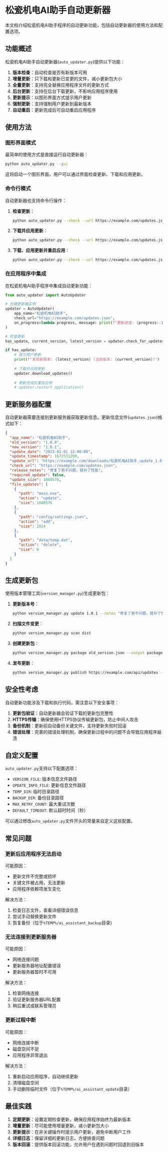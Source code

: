 # 松瓷机电AI助手自动更新器

本文档介绍松瓷机电AI助手程序的自动更新功能，包括自动更新器的使用方法和配置选项。

## 功能概述

松瓷机电AI助手自动更新器(`auto_updater.py`)提供以下功能：

1. **版本检查**：自动检查是否有新版本可用
2. **增量更新**：只下载和更新已变更的文件，减小更新包大小
3. **全量更新**：支持完全替换应用程序文件的更新方式
4. **后台更新**：支持在后台下载更新，不影响应用程序使用
5. **更新提示**：以图形界面方式提示用户更新
6. **强制更新**：支持强制用户更新到最新版本
7. **自动重启**：更新完成后可自动重启应用程序

## 使用方法

### 图形界面模式

最简单的使用方式是直接运行自动更新器：

```bash
python auto_updater.py --gui
```

这将启动一个图形界面，用户可以通过界面检查更新、下载和应用更新。

### 命令行模式

自动更新器也支持命令行操作：

1. **检查更新**：
   ```bash
   python auto_updater.py --check --url https://example.com/updates.json
   ```

2. **下载并应用更新**：
   ```bash
   python auto_updater.py --check --url https://example.com/updates.json --download
   ```

3. **下载、应用更新并重启应用**：
   ```bash
   python auto_updater.py --check --url https://example.com/updates.json --download --restart
   ```

### 在应用程序中集成

在松瓷机电AI助手程序中集成自动更新功能：

```python
from auto_updater import AutoUpdater

# 创建更新器实例
updater = AutoUpdater(
    app_name="松瓷机电AI助手",
    check_url="https://example.com/updates.json",
    on_progress=lambda progress, message: print(f"更新进度: {progress:.1%} - {message}")
)

# 检查更新
has_update, current_version, latest_version = updater.check_for_updates()

if has_update:
    # 提示用户更新
    print(f"发现新版本: {latest_version} (当前版本: {current_version})")
    
    # 下载并应用更新
    updater.download_updates()
    
    # 更新完成后重启应用
    # updater.restart_application()
```

## 更新服务器配置

自动更新器需要连接到更新服务器获取更新信息。更新信息文件(`updates.json`)格式如下：

```json
{
  "app_name": "松瓷机电AI助手",
  "old_version": "1.0.0",
  "new_version": "1.0.1",
  "update_date": "2023-01-01 12:00:00",
  "update_timestamp": 1672531200,
  "update_url": "https://example.com/downloads/松瓷机电AI助手_update_1.0.0_to_1.0.1.zip",
  "check_url": "https://example.com/updates.json",
  "release_notes": "修复了若干问题，提升了性能",
  "required_update": false,
  "update_size": 1048576,
  "file_updates": [
    {
      "path": "main.exe",
      "action": "update",
      "size": 1048576
    },
    {
      "path": "config/settings.json",
      "action": "add",
      "size": 1024
    },
    {
      "path": "data/temp.dat",
      "action": "delete",
      "size": 0
    }
  ]
}
```

## 生成更新包

使用版本管理工具(`version_manager.py`)生成更新包：

1. **更新版本号**：
   ```bash
   python version_manager.py update 1.0.1 --notes "修复了若干问题，提升了性能"
   ```

2. **扫描文件变更**：
   ```bash
   python version_manager.py scan dist
   ```

3. **创建更新包**：
   ```bash
   python version_manager.py package old_version.json --output packages
   ```

4. **发布更新**：
   ```bash
   python version_manager.py publish https://example.com/api/updates --api-key YOUR_API_KEY
   ```

## 安全性考虑

自动更新功能涉及下载和执行代码，需注意以下安全事项：

1. **更新包验证**：自动更新器会验证下载的更新包完整性
2. **HTTPS传输**：确保使用HTTPS协议传输更新包，防止中间人攻击
3. **备份机制**：更新前自动备份关键文件，支持更新失败时回滚
4. **错误处理**：完善的错误处理机制，确保更新过程中的问题不会导致应用程序崩溃

## 自定义配置

`auto_updater.py`支持以下配置选项：

- `VERSION_FILE`: 版本信息文件路径
- `UPDATE_INFO_FILE`: 更新信息文件路径
- `TEMP_DIR`: 临时目录路径
- `BACKUP_DIR`: 备份目录路径
- `MAX_RETRY_COUNT`: 最大重试次数
- `DEFAULT_TIMEOUT`: 默认超时时间（秒）

可以通过修改`auto_updater.py`文件开头的常量来自定义这些配置。

## 常见问题

### 更新后应用程序无法启动

可能原因：
- 更新文件不完整或损坏
- 关键文件被占用，无法更新
- 应用程序依赖项发生变化

解决方法：
1. 检查日志文件，查看详细错误信息
2. 尝试手动替换更新文件
3. 恢复备份（位于`%TEMP%/ai_assistant_backup`目录）

### 无法连接到更新服务器

可能原因：
- 网络连接问题
- 更新服务器地址配置错误
- 更新服务器暂时不可用

解决方法：
1. 检查网络连接
2. 验证更新服务器URL配置
3. 稍后重试或联系管理员

### 更新过程中断

可能原因：
- 网络连接中断
- 磁盘空间不足
- 应用程序异常退出

解决方法：
1. 重新启动应用程序，自动继续更新
2. 清理磁盘空间
3. 手动删除临时文件（位于`%TEMP%/ai_assistant_update`目录）

## 最佳实践

1. **定期更新**：设置定期检查更新，确保应用程序始终为最新版本
2. **增量更新**：尽可能使用增量更新，减小更新包大小
3. **更新提示**：在非关键操作时提示用户更新，避免中断用户工作
4. **详细日志**：保留详细的更新日志，方便排查问题
5. **版本回滚**：提供版本回滚功能，允许用户在遇到问题时回退到旧版本 